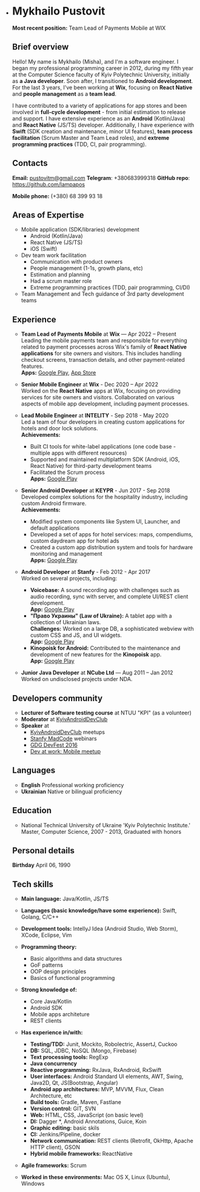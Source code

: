 - # Mykhailo Pustovit

  **Most recent position:** Team Lead of Payments Mobile at WIX

  ## Brief overview

  Hello! My name is Mykhailo (Misha), and I'm a software engineer. I began my professional programming career in 2012, during my fifth year at the Computer Science faculty of Kyiv Polytechnic University, initially as **a Java developer**. Soon after, I transitioned to **Android development**. For the last 3 years, I've been working at **Wix**, focusing on **React Native** and **people management** as a **team lead**.

  I have contributed to a variety of applications for app stores and been involved in **full-cycle development** - from initial estimation to release and support. I have extensive experience as an **Android** (Kotlin/Java) and **React Native** (JS/TS) developer. Additionally, I have experience with **Swift** (SDK creation and maintenance, minor UI features), **team process facilitation** (Scrum Master and Team Lead roles), and **extreme programming practices** (TDD, CI, pair programming).

  ## Contacts

  **Email:** pustovitm@gmail.com  **Telegram**: +380683999318 **GitHub repo**: https://github.com/lampapos

  **Mobile phone:** (+380) 68 399 93 18

  ## Areas of Expertise
  - Mobile application (SDK/libraries) development
    - Android (Kotlin/Java)
    - React Native (JS/TS)
    - iOS (Swift)
  - Dev team work facilitation
    -  Communication with product owners
    -  People management (1-1s, growth plans, etc)
    -  Estimation and planning
    -  Had a scrum master role
    -  Extreme programming practices (TDD, pair programming, CI/DI)
  - Team Management and Tech guidance of 3rd party development teams

  ## Experience

  - **Team Lead of Payments Mobile** at **Wix** — Apr 2022 – Present  
    Leading the mobile payments team and responsible for everything related to payment processes across Wix's family of **React Native applications** for site owners and visitors. This includes handling checkout screens, transaction details, and other payment-related features.  
    **Apps:** [Google Play](https://play.google.com/store/apps/developer?id=Wix&hl=en), [App Store](https://apps.apple.com/ua/developer/wix-com-inc/id407141669)

  - **Senior Mobile Engineer** at **Wix** - Dec 2020 – Apr 2022  
    Worked on the **React Native** apps at Wix, focusing on providing services for site owners and visitors. Collaborated on various aspects of mobile app development, including payment processes.

  

  - **Lead Mobile Engineer** at **INTELITY** - Sep 2018 - May 2020  
    Led a team of four developers in creating custom applications for hotels and door lock solutions.  
    **Achievements:**  

    - Built CI tools for white-label applications (one code base - multiple apps with different resources)  
    - Supported and maintained multiplatform SDK (Android, iOS, React Native) for third-party development teams  
    - Facilitated the Scrum process  
    **Apps:** [Google Play](https://play.google.com/store/search?q=intelity&c=apps&hl=en)

    

  - **Senior Android Developer** at **KEYPR** - Jun 2017 - Sep 2018  
    Developed complex solutions for the hospitality industry, including custom Android firmware.  
    **Achievements:**  

    - Modified system components like System UI, Launcher, and default applications  
    - Developed a set of apps for hotel services: maps, compendiums, custom daydream app for hotel ads  
    - Created a custom app distribution system and tools for hardware monitoring and management  
    **Apps:** [Google Play](https://play.google.com/store/apps/details?id=com.keypr.android.guestapp&hl=en)

    

  - **Android Developer** at **Stanfy** - Feb 2012 - Apr 2017  
    Worked on several projects, including:  
    - **Voicebase:** A sound recording app with challenges such as audio recording, sync with server, and complete UI/REST client development.  
      **App:** [Google Play](https://play.google.com/store/apps/details?id=com.voicebase&hl=en)  
    - **"Право Украины" (Law of Ukraine):** A tablet app with a collection of Ukrainian laws.  
      **Challenges:** Worked on a large DB, a sophisticated webview with custom CSS and JS, and UI widgets.  
      **App:** [Google Play](https://play.google.com/store/apps/details?id=ua.ligazakon)  
    - **Kinopoisk for Android:** Contributed to the maintenance and development of new features for the **Kinopoisk** app.  
      **App:** [Google Play](https://play.google.com/store/apps/details?id=ru.kinopoisk)

  - **Junior Java Developer** at **NCube Ltd** — Aug 2011 – Jan 2012  
    Worked on undisclosed projects under NDA.

  ## Developers community
  - **Lecturer of Software testing course** at NTUU "KPI" (as a volunteer)
  - **Moderator** at [KyivAndroidDevClub](http://kyivandroid.org.ua/)
  - **Speaker** at
      - [KyivAndroidDevClub](http://kyivandroid.org.ua/) meetups
      - [Stanfy MadCode](https://www.facebook.com/MadCodeMeetup/) webinars
      - [GDG DevFest 2016](https://devfest.gdg.org.ua/speakers/23/)
      - [Dev at work: Mobile meetup](http://mobile.devatwork.net/)

  ## Languages
  - **English** Professional working proficiency
  - **Ukrainian** Native or bilingual proficiency

  ## Education

  - National Technical University of Ukraine 'Kyiv Polytechnic Institute.'
  Master, Computer Science, 2007 - 2013, Graduated with honors

  ## Personal details

  **Birthday**    April 06, 1990

  ## Tech skills

  - **Main language:** Java/Kotlin, JS/TS

  - **Languages (basic knowledge/have some experience):** Swift, Golang, C/C++

  - **Development tools:** IntellyJ Idea (Android Studio, Web Storm), XCode, Eclipse, Vim
  - **Programming theory:**
    - Basic algorithms and data structures
    - GoF patterns
    - OOP design principles
    - Basics of functional programming
  - **Strong knowledge of:**
    - Core Java/Kotlin
    - Android SDK
    - Mobile apps architeture
    - REST clients
  - **Has experience in/with:**
    - **Testing/TDD:**  Junit, Mockito, Robolectric, AssertJ, Cuckoo
    - **DB:**  SQL, JDBC, NoSQL (Mongo, Firebase)
    - **Text processing tools:**  RegExp
    - **Java concurrency**
    - **Reactive programming:**   RxJava, RxAndroid, RxSwift
    - **User interfaces:** Android Standard UI elements, AWT, Swing, Java2D, Qt, JS(Bootstrap, Angular)
    - **Android app architectures:** MVP, MVVM, Flux, Clean Architecture, etc
    - **Build tools:** Gradle, Maven, Fastlane
    - **Version control:** GIT, SVN
    - **Web:** HTML, CSS, JavaScript (on basic level)
    - **DI:** Dagger *, Android Annotations, Guice, Koin
    - **Graphic editing:** basic skils
    - **CI:**  Jenkins/Pipeline, docker
    - **Network communication:**  REST clients (Retrofit, OkHttp, Apache HTTP client), GSON
    - **Hybrid mobile frameworks:** ReactNative

  - **Agile frameworks:** Scrum

  - **Worked in these environments:** Mac OS X, Linux (Ubuntu), Windows